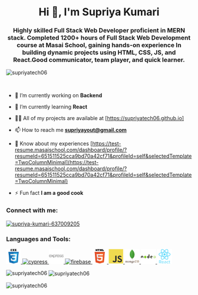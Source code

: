<h1 align="center">Hi 👋, I'm Supriya Kumari</h1>
<h3 align="center">Highly skilled Full Stack Web Developer proficient in MERN stack. Completed 1200+ hours of Full Stack Web Development course at Masai School, gaining hands-on experience In building dynamic projects using HTML, CSS, JS, and React.Good communicator, team player, and quick learner.</h3>

<p align="left"> <img src="https://komarev.com/ghpvc/?username=supriyatech06&label=Profile%20views&color=0e75b6&style=flat" alt="supriyatech06" /> </p>

<p align="left"> <a href="https://twitter.com/" target="blank"><img src="https://img.shields.io/twitter/follow/?logo=twitter&style=for-the-badge" alt="" /></a> </p>

- 🔭 I’m currently working on **Backend**

- 🌱 I’m currently learning **React**

- 👨‍💻 All of my projects are available at [https://supriyatech06.github.io]

- 📫 How to reach me **supriyayout@gmail.com**

- 📄 Know about my experiences [https://test-resume.masaischool.com/dashboard/profile/?resumeId=651511525cca9bd70a42cf71&profileId=self&selectedTemplate=TwoColumnMinimal](https://test-resume.masaischool.com/dashboard/profile/?resumeId=651511525cca9bd70a42cf71&profileId=self&selectedTemplate=TwoColumnMinimal)

- ⚡ Fun fact **I am a good cook**

<h3 align="left">Connect with me:</h3>
<p align="left">
<a href="https://linkedin.com/in/supriya-kumari-637009205" target="blank"><img align="center" src="https://raw.githubusercontent.com/rahuldkjain/github-profile-readme-generator/master/src/images/icons/Social/linked-in-alt.svg" alt="supriya-kumari-637009205" height="30" width="40" /></a>
</p>

<h3 align="left">Languages and Tools:</h3>
<p align="left"> <a href="https://www.w3schools.com/css/" target="_blank" rel="noreferrer"> <img src="https://raw.githubusercontent.com/devicons/devicon/master/icons/css3/css3-original-wordmark.svg" alt="css3" width="40" height="40"/> </a> <a href="https://www.cypress.io" target="_blank" rel="noreferrer"> <img src="https://raw.githubusercontent.com/simple-icons/simple-icons/6e46ec1fc23b60c8fd0d2f2ff46db82e16dbd75f/icons/cypress.svg" alt="cypress" width="40" height="40"/> </a> <a href="https://expressjs.com" target="_blank" rel="noreferrer"> <img src="https://raw.githubusercontent.com/devicons/devicon/master/icons/express/express-original-wordmark.svg" alt="express" width="40" height="40"/> </a> <a href="https://firebase.google.com/" target="_blank" rel="noreferrer"> <img src="https://www.vectorlogo.zone/logos/firebase/firebase-icon.svg" alt="firebase" width="40" height="40"/> </a> <a href="https://www.w3.org/html/" target="_blank" rel="noreferrer"> <img src="https://raw.githubusercontent.com/devicons/devicon/master/icons/html5/html5-original-wordmark.svg" alt="html5" width="40" height="40"/> </a> <a href="https://developer.mozilla.org/en-US/docs/Web/JavaScript" target="_blank" rel="noreferrer"> <img src="https://raw.githubusercontent.com/devicons/devicon/master/icons/javascript/javascript-original.svg" alt="javascript" width="40" height="40"/> </a> <a href="https://www.mongodb.com/" target="_blank" rel="noreferrer"> <img src="https://raw.githubusercontent.com/devicons/devicon/master/icons/mongodb/mongodb-original-wordmark.svg" alt="mongodb" width="40" height="40"/> </a> <a href="https://nodejs.org" target="_blank" rel="noreferrer"> <img src="https://raw.githubusercontent.com/devicons/devicon/master/icons/nodejs/nodejs-original-wordmark.svg" alt="nodejs" width="40" height="40"/> </a> <a href="https://reactjs.org/" target="_blank" rel="noreferrer"> <img src="https://raw.githubusercontent.com/devicons/devicon/master/icons/react/react-original-wordmark.svg" alt="react" width="40" height="40"/> </a> </p>

<p><img align="left" src="https://github-readme-stats.vercel.app/api/top-langs?username=supriyatech06&show_icons=true&locale=en&layout=compact" alt="supriyatech06" /></p>

<p>&nbsp;<img align="center" src="https://github-readme-stats.vercel.app/api?username=supriyatech06&show_icons=true&locale=en" alt="supriyatech06" /></p>

<p><img align="center" src="https://github-readme-streak-stats.herokuapp.com/?user=supriyatech06&" alt="supriyatech06" /></p>


